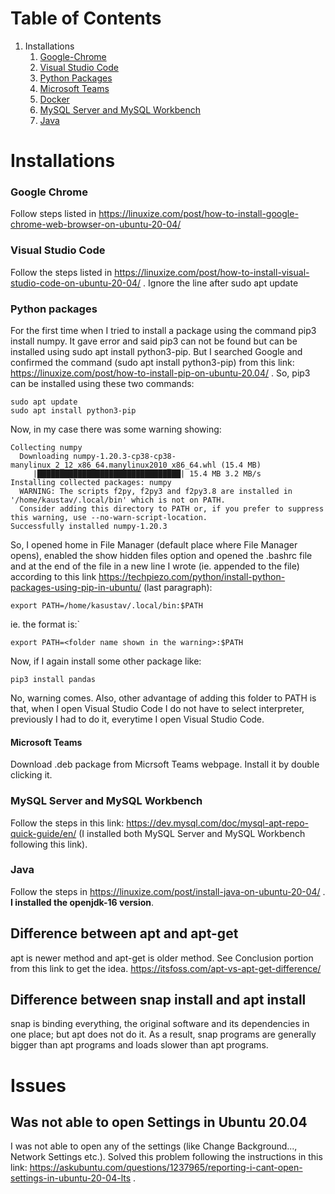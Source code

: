 # Table of Contents
1. Installations
    1. [Google-Chrome](#google-chrome)
    2. [Visual Studio Code](#visual-studio-code)
    3. [Python Packages](#python-packages)
    4. [Microsoft Teams](#microsoft-teams)
    5. [Docker](#docker)
    6. [MySQL Server and MySQL Workbench](#mysql-server-and-mysql-workbench)
    7. [Java](#java)
 
# Installations
### Google Chrome
Follow steps listed in https://linuxize.com/post/how-to-install-google-chrome-web-browser-on-ubuntu-20-04/

### Visual Studio Code
Follow the steps listed in https://linuxize.com/post/how-to-install-visual-studio-code-on-ubuntu-20-04/   . Ignore the line after sudo apt update

### Python packages
For the first time when I tried to install a package using the command pip3 install numpy. It gave error and said pip3 can not be found but can be installed using sudo apt install python3-pip. But I searched Google and confirmed the command (sudo apt install python3-pip) from this link: https://linuxize.com/post/how-to-install-pip-on-ubuntu-20.04/    . So, pip3 can be installed using these two commands:
```
sudo apt update
sudo apt install python3-pip
```
Now, in my case there was some warning showing:
```
Collecting numpy
  Downloading numpy-1.20.3-cp38-cp38-manylinux_2_12_x86_64.manylinux2010_x86_64.whl (15.4 MB)
     |████████████████████████████████| 15.4 MB 3.2 MB/s 
Installing collected packages: numpy
  WARNING: The scripts f2py, f2py3 and f2py3.8 are installed in '/home/kaustav/.local/bin' which is not on PATH.
  Consider adding this directory to PATH or, if you prefer to suppress this warning, use --no-warn-script-location.
Successfully installed numpy-1.20.3
```
So, I opened home in File Manager (default place where File Manager opens), enabled the show hidden files option and opened the .bashrc file and at the end of the file in a new line I wrote (ie. appended to the file) according to this link https://techpiezo.com/python/install-python-packages-using-pip-in-ubuntu/   (last paragraph):
```
export PATH=/home/kasustav/.local/bin:$PATH
```
ie. the format is:`
```
export PATH=<folder name shown in the warning>:$PATH
```
Now, if I again install some other package like:
```
pip3 install pandas
```
No, warning comes.
Also, other advantage of adding this folder to PATH is that, when I open Visual Studio Code I do not have to select interpreter, previously I had to do it, everytime I open Visual Studio Code.

#### Microsoft Teams
Download .deb package from Micrsoft Teams webpage. Install it by double clicking it.

### MySQL Server and MySQL Workbench
Follow the steps in this link: https://dev.mysql.com/doc/mysql-apt-repo-quick-guide/en/  (I installed both MySQL Server and MySQL Workbench following this link).

### Java
Follow the steps in https://linuxize.com/post/install-java-on-ubuntu-20-04/   . **I installed the openjdk-16 version**.


## Difference between apt and apt-get
apt is newer method and apt-get is older method. See Conclusion portion from this link to get the idea. https://itsfoss.com/apt-vs-apt-get-difference/

## Difference between snap install and apt install
snap is binding everything, the original software and its dependencies in one place; but apt does not do it. As a result, snap programs are generally bigger than apt programs and loads slower than apt programs.

# Issues
## Was not able to open Settings in Ubuntu 20.04
I was not able to open any of the settings (like Change Background..., Network Settings etc.). Solved this problem following the instructions in this link: https://askubuntu.com/questions/1237965/reporting-i-cant-open-settings-in-ubuntu-20-04-lts  .
